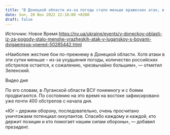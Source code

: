 ```yaml
---
title: "В Донецкой области из-за погоды стало меньше вражеских атак, в Луганской с боями двигаемся вперед — Зеленский"
date: Sun, 20 Nov 2022 22:18:00 +0200
draft: false
---
```

Источник: Новое Время https://nv.ua/ukraine/events/v-doneckoy-oblasti-iz-za-pogody-stalo-menshe-vrazheskih-atak-v-luganskoy-s-boyami-dvigaemsya-vpered-50285442.html


 «Наиболее жесткие бои по-прежнему в Донецкой области. Хотя атаки в эти сутки меньше – из-за ухудшения погоды, количество российских обстрелов остается, к сожалению, чрезвычайно большим», — отметил Зеленский.

 Видео дня   

По его словам, в Луганской области ВСУ понемногу и с боями продвигаются. По состоянию на это время на востоке зафиксировано уже почти 400 обстрелов с начала дня.

 «Юг – держим оборону, последовательно, очень просчитано уничтожаем потенциал оккупантов. Спасибо каждому и каждой, кто держит позиции и кто помогает нашим силам обороны», — добавил президент.
